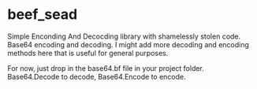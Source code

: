 # beef_sead
Simple Enconding And Decocding library with shamelessly stolen code. Base64 encoding and decoding. I might add more decoding and encoding methods here that is useful for general purposes.

For now, just drop in the base64.bf file in your project folder. Base64.Decode to decode, Base64.Encode to encode.
